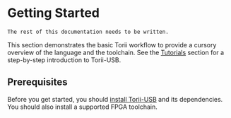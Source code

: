 # Getting Started

```{todo}
The rest of this documentation needs to be written.
```

This section demonstrates the basic Torii workflow to provide a cursory overview of the language and the toolchain. See the [Tutorials] section for a step-by-step introduction to Torii-USB.

## Prerequisites

Before you get started, you should [install Torii-USB] and its dependencies. You should also install a supported FPGA toolchain.

[Tutorials]: ./tutorials/index.md
[install Torii-USB]: ./install.md
